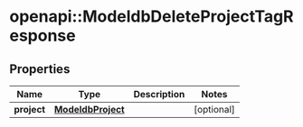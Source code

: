 # openapi::ModeldbDeleteProjectTagResponse


## Properties
Name | Type | Description | Notes
------------ | ------------- | ------------- | -------------
**project** | [**ModeldbProject**](modeldbProject.md) |  | [optional] 


